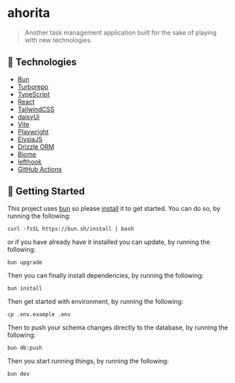 # ahorita

> Another task management application built for the sake of playing with new technologies.

## 🐣 Technologies

- [Bun](https://bun.sh/)
- [Turborepo](https://turbo.build/repo)
- [TypeScript](https://www.typescriptlang.org)
- [React](https://react.dev/)
- [TailwindCSS](https://tailwindcss.com/)
- [daisyUi](https://daisyui.com/)
- [Vite](https://vitejs.dev/)
- [Playwright](https://playwright.dev/)
- [ElysiaJS](https://elysiajs.com/)
- [Drizzle ORM](https://orm.drizzle.team/)
- [Biome](https://biomejs.dev/)
- [lefthook](https://github.com/evilmartians/lefthook)
- [GitHub Actions](https://github.com/features/actions)

## 🏁 Getting Started

This project uses [bun](https://bun.sh/) so please [install](https://bun.sh/docs/installation) it to get started. You can do so, by running the following:

```
curl -fsSL https://bun.sh/install | bash
```

or if you have already have it installed you can update, by running the following:

```
bun upgrade
```

Then you can finally install dependencies, by running the following:

```
bun install
```

Then get started with environment, by running the following:

```
cp .env.example .env
```

Then to push your schema changes directly to the database, by running the following:

```
bun db:push
```

Then you start running things, by running the following:

```
bun dev
```
